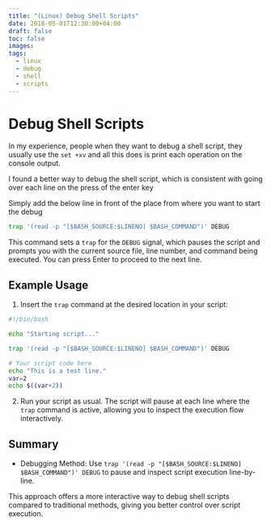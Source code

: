 ```yaml
---
title: "(Linux) Debug Shell Scripts"
date: 2018-05-01T12:30:00+04:00
draft: false
toc: false
images:
tags:
  - linux
  - debug
  - shell
  - scripts
---
```




# Debug Shell Scripts

In my experience, people when they want to debug a shell script, they usually use the `set +xv` and all this does is print each operation on the console output.

I found a better way to debug the shell script, which is consistent with going over each line on the press of the enter key

Simply add the below line in front of the place from where you want to start the debug

```sh
trap '(read -p "[$BASH_SOURCE:$LINENO] $BASH_COMMAND")' DEBUG
```

This command sets a `trap` for the `DEBUG` signal, which pauses the script and prompts you with the current source file, line number, and command being executed. You can press Enter to proceed to the next line.

## Example Usage

1. Insert the `trap` command at the desired location in your script:

```sh
#!/bin/bash

echo "Starting script..."

trap '(read -p "[$BASH_SOURCE:$LINENO] $BASH_COMMAND")' DEBUG

# Your script code here
echo "This is a test line."
var=2
echo $((var+2))
```

2. Run your script as usual. The script will pause at each line where the `trap` command is active, allowing you to inspect the execution flow interactively.

## Summary
- Debugging Method: Use `trap '(read -p "[$BASH_SOURCE:$LINENO] $BASH_COMMAND")' DEBUG` to pause and inspect script execution line-by-line.

This approach offers a more interactive way to debug shell scripts compared to traditional methods, giving you better control over script execution.